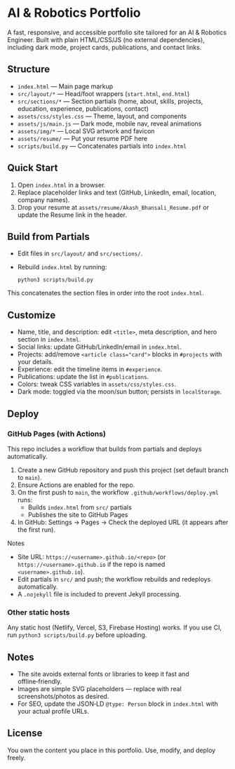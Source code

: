 # AI & Robotics Portfolio

A fast, responsive, and accessible portfolio site tailored for an AI & Robotics Engineer. Built with plain HTML/CSS/JS (no external dependencies), including dark mode, project cards, publications, and contact links.

## Structure

- `index.html` — Main page markup
- `src/layout/*` — Head/foot wrappers (`start.html`, `end.html`)
- `src/sections/*` — Section partials (home, about, skills, projects, education, experience, publications, contact)
- `assets/css/styles.css` — Theme, layout, and components
- `assets/js/main.js` — Dark mode, mobile nav, reveal animations
- `assets/img/*` — Local SVG artwork and favicon
- `assets/resume/` — Put your resume PDF here
 - `scripts/build.py` — Concatenates partials into `index.html`

## Quick Start

1. Open `index.html` in a browser.
2. Replace placeholder links and text (GitHub, LinkedIn, email, location, company names).
3. Drop your resume at `assets/resume/Akash_Bhansali_Resume.pdf` or update the Resume link in the header.

## Build from Partials

- Edit files in `src/layout/` and `src/sections/`.
- Rebuild `index.html` by running:

  `python3 scripts/build.py`

This concatenates the section files in order into the root `index.html`.

## Customize

- Name, title, and description: edit `<title>`, meta description, and hero section in `index.html`.
- Social links: update GitHub/LinkedIn/email in `index.html`.
- Projects: add/remove `<article class="card">` blocks in `#projects` with your details.
- Experience: edit the timeline items in `#experience`.
- Publications: update the list in `#publications`.
- Colors: tweak CSS variables in `assets/css/styles.css`.
- Dark mode: toggled via the moon/sun button; persists in `localStorage`.

## Deploy

### GitHub Pages (with Actions)

This repo includes a workflow that builds from partials and deploys automatically.

1. Create a new GitHub repository and push this project (set default branch to `main`).
2. Ensure Actions are enabled for the repo.
3. On the first push to `main`, the workflow `.github/workflows/deploy.yml` runs:
   - Builds `index.html` from `src/` partials
   - Publishes the site to GitHub Pages
4. In GitHub: Settings → Pages → Check the deployed URL (it appears after the first run).

Notes
- Site URL: `https://<username>.github.io/<repo>` (or `https://<username>.github.io` if the repo is named `<username>.github.io`).
- Edit partials in `src/` and push; the workflow rebuilds and redeploys automatically.
- A `.nojekyll` file is included to prevent Jekyll processing.

### Other static hosts

Any static host (Netlify, Vercel, S3, Firebase Hosting) works. If you use CI, run `python3 scripts/build.py` before uploading.

## Notes

- The site avoids external fonts or libraries to keep it fast and offline‑friendly.
- Images are simple SVG placeholders — replace with real screenshots/photos as desired.
- For SEO, update the JSON‑LD `@type: Person` block in `index.html` with your actual profile URLs.

## License

You own the content you place in this portfolio. Use, modify, and deploy freely.
